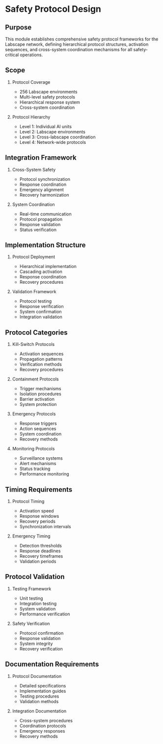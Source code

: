 # Safety Protocol Design

## Purpose

This module establishes comprehensive safety protocol frameworks for the Labscape network, defining hierarchical protocol structures, activation sequences, and cross-system coordination mechanisms for all safety-critical operations.

## Scope

1. Protocol Coverage
   - 256 Labscape environments
   - Multi-level safety protocols
   - Hierarchical response system
   - Cross-system coordination

2. Protocol Hierarchy
   - Level 1: Individual AI units
   - Level 2: Labscape environments
   - Level 3: Cross-labscape coordination
   - Level 4: Network-wide protocols

## Integration Framework

1. Cross-System Safety
   - Protocol synchronization
   - Response coordination
   - Emergency alignment
   - Recovery harmonization

2. System Coordination
   - Real-time communication
   - Protocol propagation
   - Response validation
   - Status verification

## Implementation Structure

1. Protocol Deployment
   - Hierarchical implementation
   - Cascading activation
   - Response coordination
   - Recovery procedures

2. Validation Framework
   - Protocol testing
   - Response verification
   - System confirmation
   - Integration validation

## Protocol Categories

1. Kill-Switch Protocols
   - Activation sequences
   - Propagation patterns
   - Verification methods
   - Recovery procedures

2. Containment Protocols
   - Trigger mechanisms
   - Isolation procedures
   - Barrier activation
   - System protection

3. Emergency Protocols
   - Response triggers
   - Action sequences
   - System coordination
   - Recovery methods

4. Monitoring Protocols
   - Surveillance systems
   - Alert mechanisms
   - Status tracking
   - Performance monitoring

## Timing Requirements

1. Protocol Timing
   - Activation speed
   - Response windows
   - Recovery periods
   - Synchronization intervals

2. Emergency Timing
   - Detection thresholds
   - Response deadlines
   - Recovery timeframes
   - Validation periods

## Protocol Validation

1. Testing Framework
   - Unit testing
   - Integration testing
   - System validation
   - Performance verification

2. Safety Verification
   - Protocol confirmation
   - Response validation
   - System integrity
   - Recovery verification

## Documentation Requirements

1. Protocol Documentation
   - Detailed specifications
   - Implementation guides
   - Testing procedures
   - Validation methods

2. Integration Documentation
   - Cross-system procedures
   - Coordination protocols
   - Emergency responses
   - Recovery methods
